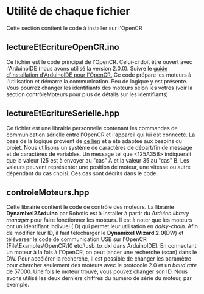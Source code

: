# Utilité de chaque fichier
Cette section contient le code à installer sur l'OpenCR

## lectureEtEcritureOpenCR.ino
Ce fichier est le code principal de l'OpenCR. Celui-ci doit être ouvert avec l'ArduinoIDE (nous avons utilisé la version 2.0.0). Suivre le [guide d'installation d'ArduinoIDE pour l'OpenCR.](https://emanual.robotis.com/docs/en/parts/controller/opencr10/#install-on-windows)
Ce code prépare les moteurs à l'utilisation et démarre la communication. Peu de logique y est présente. Vous pourrez changer les identifiants des moteurs selon les vôtres (voir la section contrôleMoteurs pour plus de détails sur les identifiants)

## lectureEtEcritureSerielle.hpp
Ce fichier est une librairie personnelle contenant les commandes de communication sérielle entre l'OpenCR et l'appareil qui lui est connecté. La base de la logique provient de [ce lien](https://forum.arduino.cc/t/pc-arduino-comms-using-python-updated/574496) et a été adaptée aux besoins du projet. Nous utilisons un système de caractères de départ/fin de message et de caractères de variables. Un message tel que <125A35B> indiquerait que la valeur 125 est à envoyer au "cas" A et la valeur 35 au "cas" B. Les valeurs peuvent représenter une position de moteur, une vitesse ou autre dépendant du cas choisi. Ces cas sont décrits dans le code.

## controleMoteurs.hpp
Cette librairie contient le code de contrôle des moteurs. La librairie **Dynamixel2Arduino** par Robotis est à installer à partir du *Arduino library manager* pour faire fonctionner les moteurs.
Il est à noter que les moteurs ont un identifiant indivuel (ID) qui permet leur utilisation en *daisy-chain*. Afin de modifier leur ID, il faut télécharger le **Dynamixel Wizard 2.0**(DW) et téléverser le code de communication USB sur l'OpenCR (File\Examples\OpenCR\10 etc.\usb_to_dxl dans ArduinoIDE). En connectant un moteur à la fois à l'OpenCR, on peut lancer une recherche (scan) dans le DW. Pour accélérer la recherche, il est possible de changer les paramètre pour chercher seulement des moteurs avec le protocole 2.0 et un *baud rate* de 57000. Une fois le moteur trouvé, vous pouvez changer son ID. Nous avons utilisé les deux derniers chiffres du numéro de série du moteur, par exemple. 
